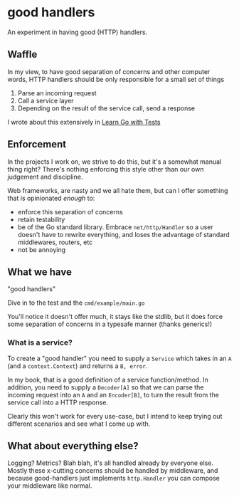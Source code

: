 # good handlers

An experiment in having good (HTTP) handlers.

## Waffle

In my view, to have good separation of concerns and other computer words, HTTP handlers should be only responsible for a small set of things

1. Parse an incoming request
2. Call a service layer
3. Depending on the result of the service call, send a response

I wrote about this extensively in [Learn Go with Tests](https://quii.gitbook.io/learn-go-with-tests/questions-and-answers/http-handlers-revisited)

## Enforcement

In the projects I work on, we strive to do this, but it's a somewhat manual thing right? There's nothing enforcing this style other than our own judgement and discipline. 

Web frameworks, are nasty and we all hate them, but can I offer something that is opinionated _enough_ to:
- enforce this separation of concerns
- retain testability
- be of the Go standard library. Embrace `net/http/Handler` so a user doesn't have to rewrite everything, and loses the advantage of standard middlewares, routers, etc
- not be annoying

## What we have

"good handlers"

Dive in to the test and the `cmd/example/main.go`

You'll notice it doesn't offer much, it stays like the stdlib, but it does force some separation of concerns in a typesafe manner (thanks generics!)

### What is a service?

To create a "good handler" you need to supply a `Service` which takes in an `A` (and a `context.Context`) and returns a `B, error`. 

In my book, that is a good definition of a service function/method. In addition, you need to supply a `Decoder[A]` so that we can parse the incoming request into an `A` and an `Encoder[B]`, to turn the result from the service call into a HTTP response.

Clearly this won't work for every use-case, but I intend to keep trying out different scenarios and see what I come up with. 

## What about everything else?

Logging? Metrics? Blah blah, it's all handled already by everyone else. Mostly these x-cutting concerns should be handled by middleware, and because good-handlers just implements `http.Handler` you can compose your middleware like normal.